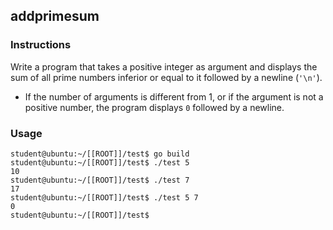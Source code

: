 ## addprimesum

### Instructions

Write a program that takes a positive integer as argument and displays the sum of all prime numbers inferior or equal to it followed by a newline (`'\n'`).

-   If the number of arguments is different from 1, or if the argument is not a positive number, the program displays `0` followed by a newline.

### Usage

```console
student@ubuntu:~/[[ROOT]]/test$ go build
student@ubuntu:~/[[ROOT]]/test$ ./test 5
10
student@ubuntu:~/[[ROOT]]/test$ ./test 7
17
student@ubuntu:~/[[ROOT]]/test$ ./test 5 7
0
student@ubuntu:~/[[ROOT]]/test$
```
